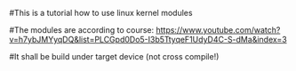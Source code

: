 #This is a tutorial how to use linux kernel modules

#The modules are according to course: https://www.youtube.com/watch?v=h7ybJMYyqDQ&list=PLCGpd0Do5-I3b5TtyqeF1UdyD4C-S-dMa&index=3

#It shall be build under target device (not cross compile!)
